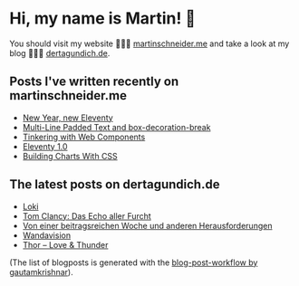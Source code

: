 # Hi, my name is Martin! 👋 
You should visit my website 👨🏼‍💻  [martinschneider.me](https://martinschneider.me) and take a look at my blog 🤷🏼‍♂️ [dertagundich.de](https://www.dertagundich.de).

## Posts I've written recently on martinschneider.me
<!-- MSME-POST-LIST:START -->
- [New Year, new Eleventy](https://martinschneider.me/articles/new-year-new-eleventy/)
- [Multi-Line Padded Text and box-decoration-break](https://martinschneider.me/articles/multi-line-padded-text-and-box-decoration-break/)
- [Tinkering with Web Components](https://martinschneider.me/articles/tinkering-with-web-components/)
- [Eleventy 1.0](https://martinschneider.me/articles/eleventy-1-0/)
- [Building Charts With CSS](https://martinschneider.me/articles/building-charts-with-css/)
<!-- MSME-POST-LIST:END -->

## The latest posts on dertagundich.de
<!-- DTUI-POST-LIST:START -->
- [Loki](https://www.dertagundich.de/2023/02/14/loki/)
- [Tom Clancy: Das Echo aller Furcht](https://www.dertagundich.de/2023/02/13/tom-clancy-das-echo-aller-furcht-2/)
- [Von einer beitragsreichen Woche und anderen Herausforderungen](https://www.dertagundich.de/2023/02/12/von-einer-beitragsreichen-woche-und-anderen-herausforderungen/)
- [Wandavision](https://www.dertagundich.de/2023/02/11/wandavision/)
- [Thor – Love &amp; Thunder](https://www.dertagundich.de/2023/02/10/thor-love-thunder/)
<!-- DTUI-POST-LIST:END -->

(The list of blogposts is generated with the [blog-post-workflow by gautamkrishnar](https://github.com/gautamkrishnar/blog-post-workflow)).
